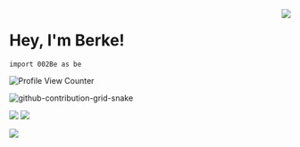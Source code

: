 <img align='right' src="https://github-readme-stats.vercel.app/api?username=002Be&show_icons=true">

# Hey, I'm Berke! 
`import 002Be as be`

![Profile View Counter](https://komarev.com/ghpvc/?username=002Be)

![github-contribution-grid-snake](https://user-images.githubusercontent.com/75903181/183942461-d204c0cc-4b8d-40be-a8a3-22b594582549.svg)

[![](https://img.shields.io/twitter/follow/#)](https://www.twitter.com/#)
[![](https://img.shields.io/github/followers/#)](https://www.github.com/#)

[![](https://img.shields.io/badge/linkedin-%230077B5.svg?&style=for-the-badge&logo=linkedin&logoColor=white)](https://www.linkedin.com/in/0berke0ozdemir0/)
